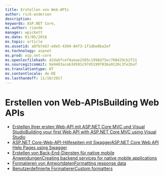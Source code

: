 ```yaml
---
title: Erstellen von Web-APIs
author: rick-anderson
description: 
keywords: ASP.NET Core,
ms.author: riande
manager: wpickett
ms.date: 01/05/2016
ms.topic: article
ms.assetid: a8fb7eb7-e0e5-4394-84f3-1f1dbe0ba2ef
ms.technology: aspnet
ms.prod: asp.net-core
ms.openlocfilehash: 42dabfcef4aeae2505c1998d75ec700429cb2f21
ms.sourcegitcommit: 9a9483aceb34591c97451997036a9120c3fe2baf
ms.translationtype: HT
ms.contentlocale: de-DE
ms.lasthandoff: 11/10/2017
---
```

# <a name="building-web-apis"></a><span data-ttu-id="72dcc-103">Erstellen von Web-APIs</span><span class="sxs-lookup"><span data-stu-id="72dcc-103">Building Web APIs</span></span>

* [<span data-ttu-id="72dcc-104">Erstellen Ihrer ersten Web-API mit ASP.NET Core MVC und Visual Studio</span><span class="sxs-lookup"><span data-stu-id="72dcc-104">Building your first Web API with ASP.NET Core MVC using Visual Studio</span></span>](../../tutorials/first-web-api.md)
* [<span data-ttu-id="72dcc-105">ASP.NET Core-Web-API-Hilfeseiten mit Swagger</span><span class="sxs-lookup"><span data-stu-id="72dcc-105">ASP.NET Core Web API Help Pages using Swagger</span></span>](../../tutorials/web-api-help-pages-using-swagger.md)
* [<span data-ttu-id="72dcc-106">Erstellen von Back-End-Diensten für native mobile Anwendungen</span><span class="sxs-lookup"><span data-stu-id="72dcc-106">Creating backend services for native mobile applications</span></span>](../../mobile/native-mobile-backend.md)
* [<span data-ttu-id="72dcc-107">Formatieren von Antwortdaten</span><span class="sxs-lookup"><span data-stu-id="72dcc-107">Formatting response data</span></span>](../models/formatting.md)
* [<span data-ttu-id="72dcc-108">Benutzerdefinierte Formatierer</span><span class="sxs-lookup"><span data-stu-id="72dcc-108">Custom formatters</span></span>](../advanced/custom-formatters.md)


